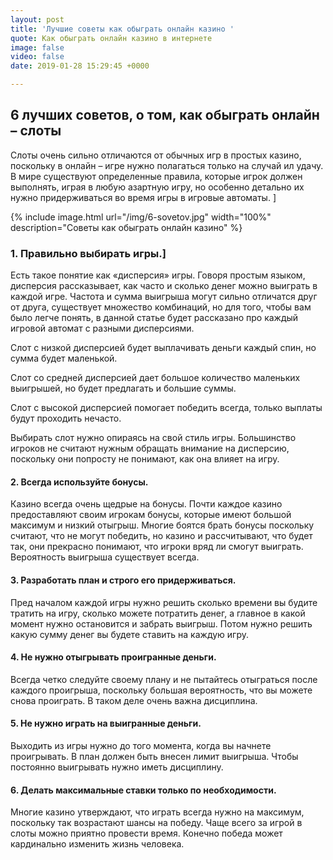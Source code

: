 ```yaml
---
layout: post
title: 'Лучшие советы как обыграть онлайн казино '
quote: Как обыграть онлайн казино в интернете
image: false
video: false
date: 2019-01-28 15:29:45 +0000

---
```

## 6 лучших советов, о том, как обыграть онлайн – слоты

Слоты очень сильно отличаются от обычных игр в простых казино, поскольку в онлайн – игре нужно полагаться только на случай ил удачу. В мире существуют определенные правила, которые игрок должен выполнять, играя в любую азартную игру, но особенно детально их нужно придерживаться во время игры в игровые автоматы. \]

{% include image.html url="/img/6-sovetov.jpg" width="100%" description="Советы как обыграть онлайн казино" %}

### 1.  Правильно выбирать игры.\]

Есть такое понятие как «дисперсия» игры. Говоря простым языком, дисперсия рассказывает, как часто и сколько денег можно выиграть в каждой игре. Частота и сумма выигрыша могут сильно отличатся друг от друга, существует множество комбинаций, но для того, чтобы вам было легче понять, в данной статье будет рассказано про каждый игровой автомат с разными дисперсиями.

Слот с низкой дисперсией будет выплачивать деньги каждый спин, но сумма будет маленькой.

Слот со средней дисперсией дает большое количество маленьких выигрышей, но будет предлагать и большие суммы.

Слот с высокой дисперсией помогает победить всегда, только выплаты будут проходить нечасто.

Выбирать слот нужно опираясь на свой стиль игры. Большинство игроков не считают нужным обращать внимание на дисперсию, поскольку они попросту не понимают, как она влияет на игру.

#### 2.  Всегда используйте бонусы.

Казино всегда очень щедрые на бонусы. Почти каждое казино предоставляют своим игрокам бонусы, которые имеют большой максимум и низкий отыгрыш. Многие боятся брать бонусы поскольку считают, что не могут победить, но казино и рассчитывают, что будет так, они прекрасно понимают, что игроки вряд ли смогут выиграть. Вероятность выигрыша существует всегда.

#### 3.  Разработать план и строго его придерживаться.

Пред началом каждой игры нужно решить сколько времени вы будите тратить на игру, сколько можете потратить денег, а главное в какой момент нужно остановится и забрать выигрыш. Потом нужно решить какую сумму денег вы будете ставить на каждую игру.

#### 4.  Не нужно отыгрывать проигранные деньги.

Всегда четко следуйте своему плану и не пытайтесь отыграться после каждого проигрыша, поскольку большая вероятность, что вы можете снова проиграть. В таком деле очень важна дисциплина.

#### 5.  Не нужно играть на выигранные деньги.

Выходить из игры нужно до того момента, когда вы начнете проигрывать. В план должен быть внесен лимит выигрыша. Чтобы постоянно выигрывать нужно иметь дисциплину.

#### 6.  Делать максимальные ставки только по необходимости.

Многие казино утверждают, что играть всегда нужно на максимум, поскольку так возрастают шансы на победу.
Чаще всего за игрой в слоты можно приятно провести время. Конечно победа может кардинально изменить жизнь человека.